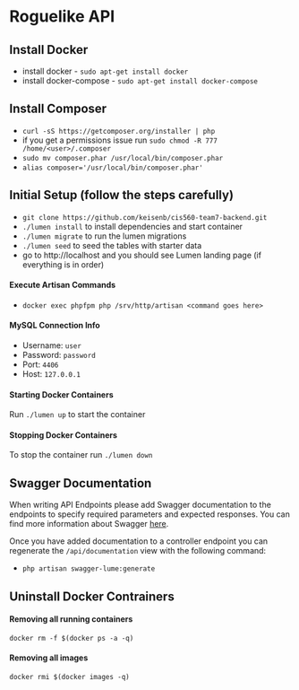 # Roguelike API

## Install Docker
+ install docker - `sudo apt-get install docker`
+ install docker-compose - `sudo apt-get install docker-compose`

## Install Composer
+ `curl -sS https://getcomposer.org/installer | php`
+ if you get a permissions issue run `sudo chmod -R 777 /home/<user>/.composer`
+ `sudo mv composer.phar /usr/local/bin/composer.phar`
+ `alias composer='/usr/local/bin/composer.phar'`

## Initial Setup (follow the steps carefully)
+ `git clone https://github.com/keisenb/cis560-team7-backend.git`
+ `./lumen install` to install dependencies and start container
+ `./lumen migrate` to run the lumen migrations
+ `./lumen seed` to seed the tables with starter data
+ go to http://localhost and you should see Lumen landing page (if everything is in order)

#### Execute Artisan Commands
+ `docker exec phpfpm php /srv/http/artisan <command goes here>`

#### MySQL Connection Info
+ Username: `user`
+ Password: `password`
+ Port: `4406`
+ Host: `127.0.0.1`

#### Starting Docker Containers

Run `./lumen up` to start the container

#### Stopping Docker Containers
To stop the container run `./lumen down`


## Swagger Documentation
When writing API Endpoints please add Swagger documentation to the endpoints to
specify required parameters and expected responses.
You can find more information about Swagger [here](https://github.com/zircote/swagger-php/blob/master/docs/Getting-started.md).

Once you have added documentation to a controller endpoint you can regenerate
the `/api/documentation` view with the following command:
+ `php artisan swagger-lume:generate`

## Uninstall Docker Contrainers

#### Removing all running containers
`docker rm -f $(docker ps -a -q)`

#### Removing all images
`docker rmi $(docker images -q)`
